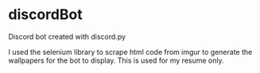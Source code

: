 # discordBot
Discord bot created with discord.py

I used the selenium library to scrape html code from imgur to generate the wallpapers for the bot to display.
This is used for my resume only.
